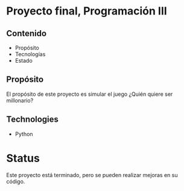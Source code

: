 # Proyecto final, Programación III 

## Contenido

- Propósito
- Tecnologías
- Estado

## Propósito 

El propósito de este proyecto es simular el juego ¿Quién quiere ser millonario?

## Technologies

- Python

# Status

Este proyecto está terminado, pero se pueden realizar mejoras en su código.